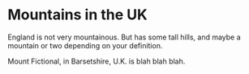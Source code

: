 Mountains in the UK
===================
England is not very mountainous.
But has some tall hills, and maybe a mountain or two depending on your definition.

Mount Fictional, in Barsetshire, U.K. is blah blah blah.